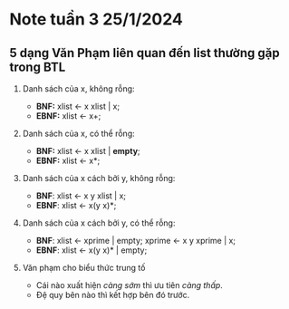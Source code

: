 # Note tuần 3 25/1/2024
## 5 dạng Văn Phạm liên quan đến list thường gặp trong BTL
1. Danh sách của x, không rỗng:

   * **BNF:** 
      xlist <- x xlist | x;
   * **EBNF:** 
      xlist <- x+;
2. Danh sách của x, có thể rỗng:

   * **BNF:** 
      xlist <- x xlist | **empty**;
   * **EBNF:** 
      xlist <- x*;
3. Danh sách của x cách bởi y, không rỗng:

   * **BNF**: 
      xlist <- x y xlist | x;
   * **EBNF**: 
      xlist <- x(y x)*;
4. Danh sách của x cách bởi y, có thể rỗng:

   * **BNF**: 
      xlist <- xprime | empty; 
      xprime <- x y xprime | x;
   * **EBNF**: 
      xlist <- x(y x)* | empty;
5. Văn phạm cho biểu thức trung tố
   * Cái nào xuất hiện *càng sớm* thì ưu tiên *càng thấp*.
   * Đệ quy bên nào thì kết hợp bên đó trước.
